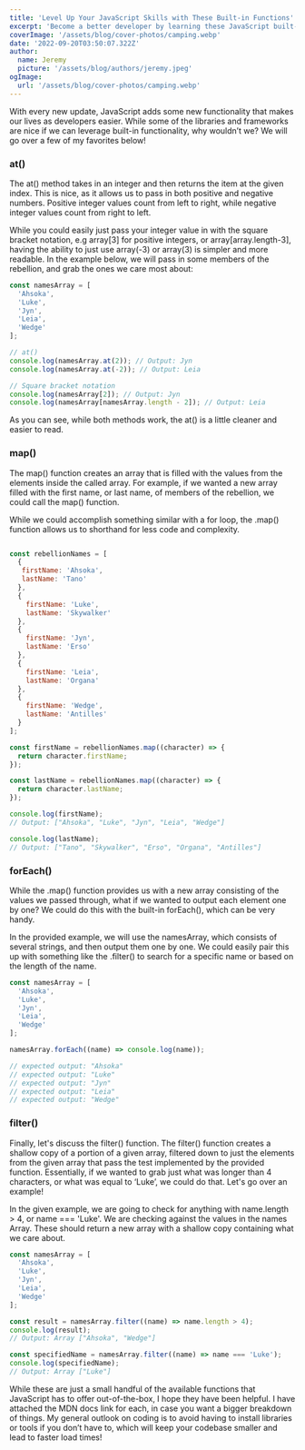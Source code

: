 ```yaml
---
title: 'Level Up Your JavaScript Skills with These Built-in Functions'
excerpt: 'Become a better developer by learning these JavaScript built-in functions: at(), map(), forEach(), and filter().....'
coverImage: '/assets/blog/cover-photos/camping.webp'
date: '2022-09-20T03:50:07.322Z'
author:
  name: Jeremy
  picture: '/assets/blog/authors/jeremy.jpeg'
ogImage:
  url: '/assets/blog/cover-photos/camping.webp'
---
```


With every new update, JavaScript adds some new functionality that makes our lives as developers easier. While some of the libraries and frameworks are nice if we can leverage built-in functionality, why wouldn’t we? We will go over a few of my favorites below!

### at()

The at() method takes in an integer and then returns the item at the given index. This is nice, as it allows us to pass in both positive and negative numbers. Positive integer values count from left to right, while negative integer values count from right to left.

While you could easily just pass your integer value in with the square bracket notation, e.g array[3] for positive integers, or array[array.length-3], having the ability to just use array(-3) or array(3) is simpler and more readable. In the example below, we will pass in some members of the rebellion, and grab the ones we care most about:

```js
const namesArray = [
  'Ahsoka',
  'Luke',
  'Jyn',
  'Leia',
  'Wedge'
];

// at()
console.log(namesArray.at(2)); // Output: Jyn
console.log(namesArray.at(-2)); // Output: Leia

// Square bracket notation
console.log(namesArray[2]); // Output: Jyn
console.log(namesArray[namesArray.length - 2]); // Output: Leia
```

As you can see, while both methods work, the at() is a little cleaner and easier to read.

### map()

The map() function creates an array that is filled with the values from the elements inside the called array. For example, if we wanted a new array filled with the first name, or last name, of members of the rebellion, we could call the map() function.

While we could accomplish something similar with a for loop, the .map() function allows us to shorthand for less code and complexity.

```js

const rebellionNames = [
  {
   firstName: 'Ahsoka',
   lastName: 'Tano'
  },
  {
    firstName: 'Luke',
    lastName: 'Skywalker'
  },
  {
    firstName: 'Jyn',
    lastName: 'Erso'
  },
  {
    firstName: 'Leia',
    lastName: 'Organa'
  },
  {
    firstName: 'Wedge',
    lastName: 'Antilles'
  }
];

const firstName = rebellionNames.map((character) => {
  return character.firstName;
});

const lastName = rebellionNames.map((character) => {
  return character.lastName;
});

console.log(firstName); 
// Output: ["Ahsoka", "Luke", "Jyn", "Leia", "Wedge"]

console.log(lastName); 
// Output: ["Tano", "Skywalker", "Erso", "Organa", "Antilles"]
```

### forEach()

While the .map() function provides us with a new array consisting of the values we passed through, what if we wanted to output each element one by one? We could do this with the built-in forEach(), which can be very handy.

In the provided example, we will use the namesArray, which consists of several strings, and then output them one by one. We could easily pair this up with something like the .filter() to search for a specific name or based on the length of the name.

```js
const namesArray = [
  'Ahsoka',
  'Luke',
  'Jyn',
  'Leia',
  'Wedge'
];

namesArray.forEach((name) => console.log(name));

// expected output: "Ahsoka"
// expected output: "Luke"
// expected output: "Jyn"
// expected output: "Leia"
// expected output: "Wedge"
```

### filter()

Finally, let's discuss the filter() function. The filter() function creates a shallow copy of a portion of a given array, filtered down to just the elements from the given array that pass the test implemented by the provided function. Essentially, if we wanted to grab just what was longer than 4 characters, or what was equal to ‘Luke’, we could do that. Let's go over an example!

In the given example, we are going to check for anything with name.length > 4, or name === 'Luke'. We are checking against the values in the names Array. These should return a new array with a shallow copy containing what we care about.


```js
const namesArray = [
  'Ahsoka',
  'Luke',
  'Jyn',
  'Leia',
  'Wedge'
];

const result = namesArray.filter((name) => name.length > 4);
console.log(result);
// Output: Array ["Ahsoka", "Wedge"]

const specifiedName = namesArray.filter((name) => name === 'Luke');
console.log(specifiedName);
// Output: Array ["Luke"]
```

While these are just a small handful of the available functions that JavaScript has to offer out-of-the-box, I hope they have been helpful. I have attached the MDN docs link for each, in case you want a bigger breakdown of things. My general outlook on coding is to avoid having to install libraries or tools if you don’t have to, which will keep your codebase smaller and lead to faster load times!